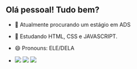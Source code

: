 ## Olá pessoal! Tudo bem?

- 🔭 Atualmente procurando um estágio em ADS
- 🌱 Estudando HTML, CSS e JAVASCRIPT.
- 😄 Pronouns: ELE/DELA

- <div> 
  <a href="https://instagram.com/o.mosha" target="_blank"><img src="https://img.shields.io/badge/-Instagram-%23E4405F?style=for-the-badge&logo=instagram&logoColor=white" target="_blank"></a>
  <a href = "mailto:moiseisfelipi@gmail.com"><img src="https://img.shields.io/badge/-Gmail-%23333?style=for-the-badge&logo=gmail&logoColor=white" target="_blank"></a>
  <a href="https://www.linkedin.com/in/moisés-filipe-telis-de-lima-568412297" target="_blank"><img src="https://img.shields.io/badge/-LinkedIn-%230077B5?style=for-the-badge&logo=linkedin&logoColor=white" target="_blank"></a> 
  
</div>
